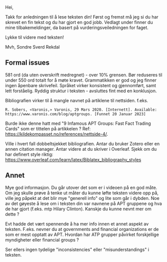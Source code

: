 Hei, 

Takk for anledningen til å lese teksten din! Først og fremst må jeg si du har skrevet en fin tekst og du har gjort en god jobb. Vedlagt under finner du mine tilbakemeldinger, da basert på vurderingsveiledningen for faget. 

Lykke til videre med teksten!

Mvh,
Sondre Sverd Rekdal

## Formal issues
581 ord (da uten overskrift medregnet) - over 10% grensen. Bør reduseres til under 550 ord totalt for å møte kravet. Grammatikken er god og jeg finner ingen åpenbare skrivefeil. Språket virker konsistent og gjennomført, samt lett forståelig. Ryddig struktur i teksten - avsluttes fint med en konklusjon. 

Bibliografien virker til å mangle navnet på artiklene til nettsiden. f.eks. 
```
R. Sobers, «Varonis,» Varonis, 29 Mars 2020. [Internett]. Available: https://www.varonis.com/blog/aptgroups. [Funnet 20 Januar 2023]
```

Burde ikke denne hatt med "9 Infamous APT Groups: Fast Fact Trading Cards" som er tittelen på artikkelen ? Ref: https://kildekompasset.no/references/nettside-4/. 

Ville i hvert fall dobbeltsjekket bibliografien. Antar du bruker Zotero eller en annen citation manager. Antar videre at du skriver i Overleaf. Sjekk om du har definert style riktig: https://www.overleaf.com/learn/latex/Biblatex_bibliography_styles

## Annet
Mye god informasjon. Du går utover det som er i videoen på en god måte. Om jeg skulle prøve å tenke ut måter du kunne løfte teksten videre opp på, ville jeg påpekt at det blir mye "generell info" og lite som går i dybden. Noe av det gøyeste å lese om i teksten din var navnene på APT gruppene og hva de har gjort (f.eks. mtp Hilary Clinton). Kanskje du kunne nevnt mer om dette ?

Evt hadde det vært spennende å ha mer info innen et annet aspekt av teksten. F.eks. nevner du at  governments and financial organizations er de som er mest opptatt av APT. Hvordan har ATP grupper påvirket forskjellige myndigheter eller financial groups ?

Ser ellers ingen tydelige "inconsistencies" eller "misunderstandings" i teksten. 

